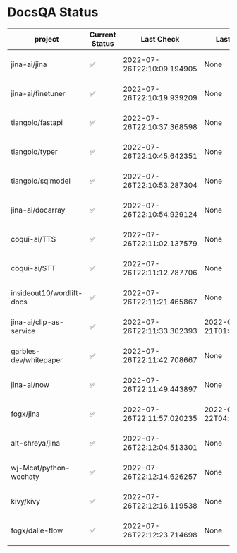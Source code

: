 # DocsQA Status

|         project         |Current Status|        Last Check        |      Last Downtime       |                      % Uptime                      |
|-------------------------|--------------|--------------------------|--------------------------|----------------------------------------------------|
|jina-ai/jina             |✅            |2022-07-26T22:10:09.194905|None                      |100.0 (since 2022-07-20 17:11:38.421227)            |
|jina-ai/finetuner        |✅            |2022-07-26T22:10:19.939209|None                      |100.0 (since 2022-07-20 17:11:38.421227)            |
|tiangolo/fastapi         |✅            |2022-07-26T22:10:37.368598|None                      |100.0 (since 2022-07-20 17:11:38.421227)            |
|tiangolo/typer           |✅            |2022-07-26T22:10:45.642351|None                      |100.0 (since 2022-07-20 17:11:38.421227)            |
|tiangolo/sqlmodel        |✅            |2022-07-26T22:10:53.287304|None                      |100.0 (since 2022-07-20 17:11:38.421227)            |
|jina-ai/docarray         |✅            |2022-07-26T22:10:54.929124|None                      |100.0 (since 2022-07-20 17:11:38.421227)            |
|coqui-ai/TTS             |✅            |2022-07-26T22:11:02.137579|None                      |100.0 (since 2022-07-20 17:11:38.421227)            |
|coqui-ai/STT             |✅            |2022-07-26T22:11:12.787706|None                      |100.0 (since 2022-07-20 17:11:38.421227)            |
|insideout10/wordlift-docs|✅            |2022-07-26T22:11:21.465867|None                      |100.0 (since 2022-07-20 17:11:38.421227)            |
|jina-ai/clip-as-service  |✅            |2022-07-26T22:11:33.302393|2022-07-21T01:43:26.228623|409.5087251305991 (since 2022-07-20 17:11:38.421227)|
|garbles-dev/whitepaper   |✅            |2022-07-26T22:11:42.708667|None                      |100.0 (since 2022-07-22 05:15:25.212266)            |
|jina-ai/now              |✅            |2022-07-26T22:11:49.443897|None                      |100.0 (since 2022-07-20 17:11:38.421227)            |
|fogx/jina                |✅            |2022-07-26T22:11:57.020235|2022-07-22T04:27:22.362299|85.34243534243534 (since 2022-07-20 17:11:38.421227)|
|alt-shreya/jina          |✅            |2022-07-26T22:12:04.513301|None                      |100.0 (since 2022-07-20 17:11:38.421227)            |
|wj-Mcat/python-wechaty   |✅            |2022-07-26T22:12:14.626257|None                      |100.0 (since 2022-07-20 17:11:38.421227)            |
|kivy/kivy                |✅            |2022-07-26T22:12:16.119538|None                      |100.0 (since 2022-07-20 17:11:38.421227)            |
|fogx/dalle-flow          |✅            |2022-07-26T22:12:23.714698|None                      |100.0 (since 2022-07-20 17:11:38.421227)            |
